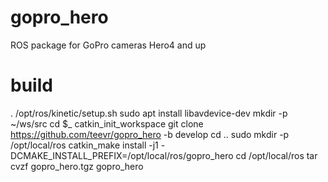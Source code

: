 # gopro_hero
ROS package for GoPro cameras Hero4 and up

# build

. /opt/ros/kinetic/setup.sh
sudo apt install libavdevice-dev
mkdir -p ~/ws/src
cd $_
catkin_init_workspace
git clone https://github.com/teevr/gopro_hero -b develop
cd ..
sudo mkdir -p /opt/local/ros
catkin_make install -j1 -DCMAKE_INSTALL_PREFIX=/opt/local/ros/gopro_hero
cd /opt/local/ros
tar cvzf gopro_hero.tgz gopro_hero
